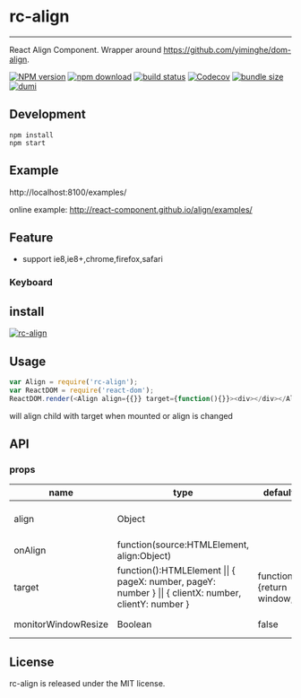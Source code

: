 # rc-align
---

React Align Component. Wrapper around https://github.com/yiminghe/dom-align.

[![NPM version][npm-image]][npm-url]
[![npm download][download-image]][download-url]
[![build status][github-actions-image]][github-actions-url]
[![Codecov][codecov-image]][codecov-url]
[![bundle size][bundlephobia-image]][bundlephobia-url]
[![dumi][dumi-image]][dumi-url]

[npm-image]: http://img.shields.io/npm/v/rc-align.svg?style=flat-square
[npm-url]: http://npmjs.org/package/rc-align
[travis-image]: https://img.shields.io/travis/react-component/align/master?style=flat-square
[travis-url]: https://travis-ci.com/react-component/align
[github-actions-image]: https://github.com/react-component/align/workflows/CI/badge.svg
[github-actions-url]: https://github.com/react-component/align/actions
[codecov-image]: https://img.shields.io/codecov/c/github/react-component/align/master.svg?style=flat-square
[codecov-url]: https://app.codecov.io/gh/react-component/align
[david-url]: https://david-dm.org/react-component/align
[david-image]: https://david-dm.org/react-component/align/status.svg?style=flat-square
[david-dev-url]: https://david-dm.org/react-component/align?type=dev
[david-dev-image]: https://david-dm.org/react-component/align/dev-status.svg?style=flat-square
[download-image]: https://img.shields.io/npm/dm/rc-align.svg?style=flat-square
[download-url]: https://npmjs.org/package/rc-align
[bundlephobia-url]: https://bundlephobia.com/package/rc-align
[bundlephobia-image]: https://badgen.net/bundlephobia/minzip/rc-align
[dumi-url]: https://github.com/umijs/dumi
[dumi-image]: https://img.shields.io/badge/docs%20by-dumi-blue?style=flat-square


## Development

```
npm install
npm start
```

## Example

http://localhost:8100/examples/

online example: http://react-component.github.io/align/examples/


## Feature

* support ie8,ie8+,chrome,firefox,safari

### Keyboard



## install

[![rc-align](https://nodei.co/npm/rc-align.png)](https://npmjs.org/package/rc-align)

## Usage

```js
var Align = require('rc-align');
var ReactDOM = require('react-dom');
ReactDOM.render(<Align align={{}} target={function(){}}><div></div></Align>, container);
```

will align child with target when mounted or align is changed

## API

### props

<table class="table table-bordered table-striped">
    <thead>
    <tr>
        <th style="width: 100px;">name</th>
        <th style="width: 50px;">type</th>
        <th style="width: 50px;">default</th>
        <th>description</th>
    </tr>
    </thead>
    <tbody>
        <tr>
          <td>align</td>
          <td>Object</td>
          <td></td>
          <td>same with alignConfig from https://github.com/yiminghe/dom-align</td>
        </tr>
        <tr>
          <td>onAlign</td>
          <td>function(source:HTMLElement, align:Object)</td>
          <td></td>
          <td>called when align</td>
        </tr>
        <tr>
          <td>target</td>
          <td>
              function():HTMLElement || 
              { pageX: number, pageY: number } ||
              { clientX: number, clientY: number }
          </td>
          <td>function(){return window;}</td>
          <td>
            a function which returned value or point is used for target from https://github.com/yiminghe/dom-align
        </td>
        </tr>
        <tr>
          <td>monitorWindowResize</td>
          <td>Boolean</td>
          <td>false</td>
          <td>whether realign when window is resized</td>
        </tr>
    </tbody>
</table>


## License

rc-align is released under the MIT license.
